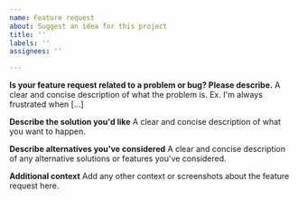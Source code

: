 ```yaml
---
name: Feature request
about: Suggest an idea for this project
title: ''
labels: ''
assignees: ''

---
```


**Is your feature request related to a problem or bug? Please describe.**
A clear and concise description of what the problem is. Ex. I'm always frustrated when [...]

**Describe the solution you'd like**
A clear and concise description of what you want to happen.

**Describe alternatives you've considered**
A clear and concise description of any alternative solutions or features you've considered.

**Additional context**
Add any other context or screenshots about the feature request here.